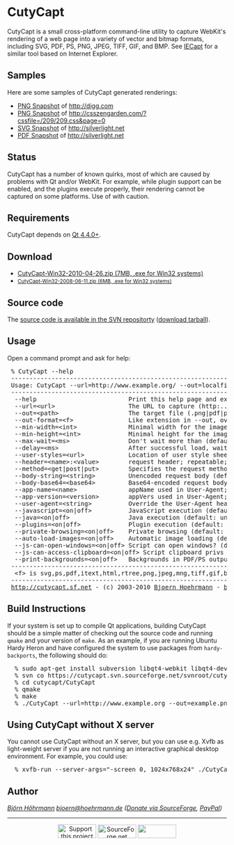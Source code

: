 <html xmlns="http://www.w3.org/1999/xhtml">
<head>
<title>CutyCapt - A Qt WebKit Web Page Rendering Capture Utility</title>
<link rel="stylesheet" href="http://www.w3.org/StyleSheets/Core/Swiss" type="text/css" />
</head>
<body>
<h1>CutyCapt</h1>
<p>CutyCapt is a small cross-platform command-line utility to capture WebKit's rendering of a web page into a variety of vector and bitmap formats, including SVG, PDF, PS, PNG, JPEG, TIFF, GIF, and BMP. See <a href='http://iecapt.sourceforge.net/'>IECapt</a> for a similar tool based on Internet Explorer.</p>
<h2>Samples</h2>
<p>Here are some samples of CutyCapt generated renderings:</p>
<ul>
<li><a href='digg.png'>PNG Snapshot</a> of <a href='http://digg.com'>http://digg.com</a></li>
<li><a href='css-co-ltd.png'>PNG Snapshot</a> of <a href='http://csszengarden.com/?cssfile=/209/209.css&amp;page=0'>http://csszengarden.com/?cssfile=/209/209.css&amp;page=0</a></li>
<li><a href='silverlight.net.svgz'>SVG Snapshot</a> of <a href='http://silverlight.net'>http://silverlight.net</a></li>
<li><a href='silverlight.net.pdf'>PDF Snapshot</a> of <a href='http://silverlight.net'>http://silverlight.net</a></li>
</ul>
<h2>Status</h2>
<p>CutyCapt has a number of known quirks, most of which are caused by problems with Qt and/or WebKit. For example, while plugin support can be enabled, and the plugins execute properly, their rendering cannot be captured on some platforms. Use of with caution.</p>
<h2>Requirements</h2>
<p>CutyCapt depends on <a href='http://www.qtsoftware.com/'>Qt 4.4.0+</a>.</p>
<h2>Download</h2>
<ul>
<li><a href='http://downloads.sourceforge.net/cutycapt/CutyCapt-Win32-2010-04-26.zip'>CutyCapt-Win32-2010-04-26.zip (7MB, .exe for Win32 systems)</a></li>
<li><small><a href='http://downloads.sourceforge.net/cutycapt/CutyCapt-Win32-2008-06-11.zip'>CutyCapt-Win32-2008-06-11.zip (6MB, .exe for Win32 systems)</a></small></li>
</ul>
<h2>Source code</h2>
<p>The <a href='http://cutycapt.svn.sourceforge.net/viewvc/cutycapt/CutyCapt/'>source code is available in the SVN repositorty</a> (<a href='http://cutycapt.svn.sourceforge.net/viewvc/cutycapt/CutyCapt.tar.gz?view=tar'>download tarball</a>).</p>
<h2>Usage</h2>
<p>Open a command prompt and ask for help:</p>
<pre>
 % CutyCapt --help
 -----------------------------------------------------------------------------
 Usage: CutyCapt --url=http://www.example.org/ --out=localfile.png
 -----------------------------------------------------------------------------
  --help                         Print this help page and exit
  --url=&lt;url&gt;                    The URL to capture (http:...|file:...|...)
  --out=&lt;path&gt;                   The target file (.png|pdf|ps|svg|jpeg|...)
  --out-format=&lt;f&gt;               Like extension in --out, overrides heuristic
  --min-width=&lt;int&gt;              Minimal width for the image (default: 800)
  --min-height=&lt;int&gt;             Minimal height for the image (default: 600)
  --max-wait=&lt;ms&gt;                Don't wait more than (default: 90000, inf: 0)
  --delay=&lt;ms&gt;                   After successful load, wait (default: 0)
  --user-styles=&lt;url&gt;            Location of user style sheet, if any
  --header=&lt;name&gt;:&lt;value&gt;        request header; repeatable; some can't be set
  --method=&lt;get|post|put&gt;        Specifies the request method (default: get)
  --body-string=&lt;string&gt;         Unencoded request body (default: none)
  --body-base64=&lt;base64&gt;         Base64-encoded request body (default: none)
  --app-name=&lt;name&gt;              appName used in User-Agent; default is none
  --app-version=&lt;version&gt;        appVers used in User-Agent; default is none
  --user-agent=&lt;string&gt;          Override the User-Agent header Qt would set
  --javascript=&lt;on|off&gt;          JavaScript execution (default: on)
  --java=&lt;on|off&gt;                Java execution (default: unknown)
  --plugins=&lt;on|off&gt;             Plugin execution (default: unknown)
  --private-browsing=&lt;on|off&gt;    Private browsing (default: unknown)
  --auto-load-images=&lt;on|off&gt;    Automatic image loading (default: on)
  --js-can-open-windows=&lt;on|off&gt; Script can open windows? (default: unknown)
  --js-can-access-clipboard=&lt;on|off&gt; Script clipboard privs (default: unknown)
  --print-backgrounds=&lt;on|off&gt;   Backgrounds in PDF/PS output (default: off)
 -----------------------------------------------------------------------------
  &lt;f&gt; is svg,ps,pdf,itext,html,rtree,png,jpeg,mng,tiff,gif,bmp,ppm,xbm,xpm
 -----------------------------------------------------------------------------
 <a href='/'>http://cutycapt.sf.net</a> - (c) 2003-2010 <a href='http://bjoern.hoehrmann.de'>Bjoern Hoehrmann</a> - <a href='mailto:bjoern@hoehrmann.de'>bjoern@hoehrmann.de</a>
</pre>
<h2>Build Instructions</h2>
<p>If your system is set up to compile Qt applications, building CutyCapt should be a simple matter of checking out the source code and running <code>qmake</code> and your version of <code>make</code>. As an example, if you are running Ubuntu Hardy Heron and have configured the system to use packages from <code>hardy-backports</code>, the following should do:</p>
<pre>
  % sudo apt-get install subversion libqt4-webkit libqt4-dev g++
  % svn co https://cutycapt.svn.sourceforge.net/svnroot/cutycapt
  % cd cutycapt/CutyCapt
  % qmake
  % make
  % ./CutyCapt --url=http://www.example.org --out=example.png
</pre>

<h2>Using CutyCapt without X server</h2>
<p>You cannot use CutyCapt without an X server, but you can use e.g. Xvfb as light-weight server if you are not running an interactive graphical desktop environment. For example, you could use:</p>
<pre>
  % xvfb-run --server-args="-screen 0, 1024x768x24" ./CutyCapt --url=... --out=...
</pre>

<h2>Author</h2>
<address>
<p><a href='http://bjoern.hoehrmann.de'>Bj&ouml;rn H&ouml;hrmann</a>&nbsp;<a href='mailto:bjoern@hoehrmann.de'>bjoern@hoehrmann.de</a> (<a href='http://sourceforge.net/donate/index.php?user_id=188003'>Donate via SourceForge</a>, <a href='https://www.paypal.com/cgi-bin/webscr?cmd=_xclick&amp;business=bjoern@hoehrmann.de&amp;item_name=Support+Bjoern+Hoehrmann'>PayPal</a>)</p>
</address>
<hr />
<p style='text-align:center'><a href='http://sourceforge.net/project/project_donations.php?group_id=230656'><img src='http://images.sourceforge.net/images/project-support.jpg' alt='Support this project' border="0" width="88" height='32' /></a> <a href="http://sourceforge.net"><img src="http://sourceforge.net/sflogo.php?group_id=230656&amp;type=1" width="88" height="31" border="0" alt="SourceForge.net Logo" /></a> <a href="http://validator.w3.org/check?uri=http://cutycapt.sourceforge.net"><img src="http://www.w3.org/Icons/valid-xhtml10" height="31" border="0" width="88" alt="" /></a></p>
</body>
</html>